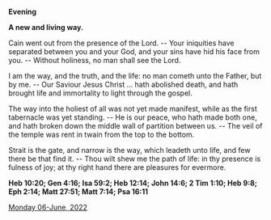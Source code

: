 **Evening**

**A new and living way.**
 
Cain went out from the presence of the Lord. -- Your iniquities have separated between you and your God, and your sins have hid his face from you. -- Without holiness, no man shall see the Lord.
 
I am the way, and the truth, and the life: no man cometh unto the Father, but by me. -- Our Saviour Jesus Christ ... hath abolished death, and hath brought life and immortality to light through the gospel.
 
The way into the holiest of all was not yet made manifest, while as the first tabernacle was yet standing. -- He is our peace, who hath made both one, and hath broken down the middle wall of partition between us. -- The veil of the temple was rent in twain from the top to the bottom.
 
Strait is the gate, and narrow is the way, which leadeth unto life, and few there be that find it. -- Thou wilt shew me the path of life: in thy presence is fulness of joy; at thy right hand there are pleasures for evermore.  

**Heb 10:20; Gen 4:16; Isa 59:2; Heb 12:14; John 14:6; 2 Tim 1:10; Heb 9:8; Eph 2:14; Matt 27:51; Matt 7:14; Psa 16:11**

[Monday 06-June, 2022](https://t.me/daily_light)
